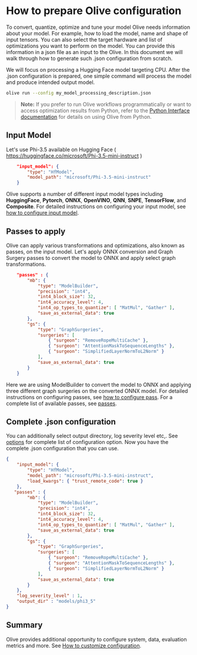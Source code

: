 # How to prepare Olive configuration

To convert, quantize, optimize and tune your model Olive needs information about your model. For example, how to load the model, name and shape of input tensors. You can also select the target hardware and list of optimizations you want to perform on the model. You can provide this information in a json file as an input to the Olive. In this document we will walk through how to generate such .json configuration from scratch.

We will focus on processing a Hugging Face model targeting CPU. After the .json configuration is prepared, one simple command will process the model and produce intended output model.

```bash
olive run --config my_model_processing_description.json
```

> **Note:**
> If you prefer to run Olive workflows programmatically or want to access optimization results from Python, refer to the [Python Interface documentation](../../extending/python_interface.md) for details on using Olive from Python.


## Input Model

Let's use Phi-3.5 available on Hugging Face ( https://huggingface.co/microsoft/Phi-3.5-mini-instruct )

```json
    "input_model": {
        "type": "HfModel",
        "model_path": "microsoft/Phi-3.5-mini-instruct"
    }
```
Olive supports a number of different input model types including **HuggingFace**, **Pytorch**, **ONNX**, **OpenVINO**, **QNN**, **SNPE**, **TensorFlow**, and **Composite**. For detailed instructions on configuring your input model, see [how to configure input model](../configure-workflows/how-to-configure-model.md).

## Passes to apply

Olive can apply various transformations and optimizations, also known as passes, on the input model. Let's apply ONNX conversion and Graph Surgery passes to convert the model to ONNX and apply select graph transformations.

```json
    "passes" : {
        "mb": {
            "type": "ModelBuilder",
            "precision": "int4",
            "int4_block_size": 32,
            "int4_accuracy_level": 4,
            "int4_op_types_to_quantize": [ "MatMul", "Gather" ],
            "save_as_external_data": true
        },
        "gs": {
            "type": "GraphSurgeries",
            "surgeries": [
                { "surgeon": "RemoveRopeMultiCache" },
                { "surgeon": "AttentionMaskToSequenceLengths" },
                { "surgeon": "SimplifiedLayerNormToL2Norm" }
            ],
            "save_as_external_data": true
        }
    }
```
Here we are using ModelBuilder to convert the model to ONNX and applying three different graph surgeries on the converted ONNX model. For detailed instructions on configuring passes, see [how to configure pass](../configure-workflows/pass-configuration.md). For a complete list of available passes, see [passes](../../reference/pass.rst).

## Complete .json configuration

You can additionally select output directory, log severity level etc,. See [options](../../reference/options.md) for complete list of configuration option. Now you have the complete .json configuration that you can use.

```json
{
    "input_model": {
        "type": "HfModel",
        "model_path": "microsoft/Phi-3.5-mini-instruct",
        "load_kwargs": { "trust_remote_code": true }
    },
   "passes" : {
        "mb": {
            "type": "ModelBuilder",
            "precision": "int4",
            "int4_block_size": 32,
            "int4_accuracy_level": 4,
            "int4_op_types_to_quantize": [ "MatMul", "Gather" ],
            "save_as_external_data": true
        },
        "gs": {
            "type": "GraphSurgeries",
            "surgeries": [
                { "surgeon": "RemoveRopeMultiCache" },
                { "surgeon": "AttentionMaskToSequenceLengths" },
                { "surgeon": "SimplifiedLayerNormToL2Norm" }
            ],
            "save_as_external_data": true
        }
    },
    "log_severity_level" : 1,
    "output_dir" : "models/phi3_5"
}
```

## Summary

Olive provides additional opportunity to configure system, data, evaluation metrics and more. See [How to customize configuration](#how-to-customize-configuration).


